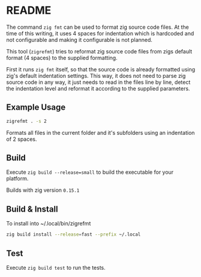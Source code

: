 # README
The command `zig fmt` can be used to format zig source code files.
At the time of this writing, it uses 4 spaces for indentation which is hardcoded and not configurable and making it configurable is not planned.

This tool (`zigrefmt`) tries to reformat zig source code files from zigs default format (4 spaces) to the supplied formatting.

First it runs `zig fmt` itself, so that the source code is already formatted using zig's default indentation settings.
This way, it does not need to parse zig source code in any way, it just needs to read in the files line by line, detect the indentation level and reformat it according to the supplied parameters.

## Example Usage
```sh
zigrefmt . -s 2
```
Formats all files in the current folder and it's subfolders using an indentation of 2 spaces.

## Build
Execute `zig build --release=small` to build the executable for your platform.

Builds with zig version `0.15.1`

## Build & Install
To install into ~/.local/bin/zigrefmt
```sh
zig build install --release=fast --prefix ~/.local
```

## Test
Execute `zig build test` to run the tests.
